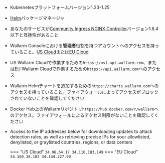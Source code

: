 * Kubernetesプラットフォームバージョン1.23-1.25
* [Helm](https://helm.sh/)パッケージマネージャ
* あなたのサービスが[Community Ingress NGINX Controller](https://github.com/kubernetes/ingress-nginx)バージョン1.6.4以下と互換性があること
* Wallarm Consoleにおける**管理者**役割を持つアカウントへのアクセスを持っていること。[US Cloud](https://us1.my.wallarm.com/)または[EU Cloud](https://my.wallarm.com/)
* US Wallarm Cloudで作業するための`https://us1.api.wallarm.com`、またはEU Wallarm Cloudで作業するための`https://api.wallarm.com`へのアクセス
* Wallarm Helmチャートを追加するための`https://charts.wallarm.com`へのアクセスを持っていること。ファイアウォールによってアクセスがブロックされていないことを確認してください
* Docker Hub上のWallarmリポジトリ`https://hub.docker.com/r/wallarm`へのアクセス。ファイアウォールによるアクセス制限がないことを確認してください
* Access to the IP addresses below for downloading updates to attack detection rules, as well as retrieving precise IPs for your allowlisted, denylisted, or graylisted countries, regions, or data centers

    === "US Cloud"
        ```
        34.96.64.17
        34.110.183.149
        ```
    === "EU Cloud"
        ```
        34.160.38.183
        34.144.227.90
        ```
